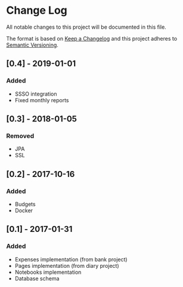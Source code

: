 # Change Log
All notable changes to this project will be documented in this file.

The format is based on [Keep a Changelog](http://keepachangelog.com/) 
and this project adheres to [Semantic Versioning](http://semver.org/).

## [0.4] - 2019-01-01
### Added
- SSSO integration
- Fixed monthly reports

## [0.3] - 2018-01-05
### Removed
- JPA
- SSL

## [0.2] - 2017-10-16
### Added
- Budgets
- Docker

## [0.1] - 2017-01-31
### Added
- Expenses implementation (from bank project)
- Pages implementation (from diary project)
- Notebooks implementation
- Database schema


